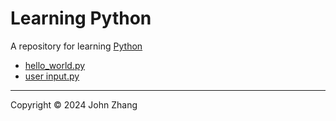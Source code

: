 # Learning Python

A repository for learning [Python](https://www.python.org/)

- [hello_world.py](hello_world.py "hello_world.py")
- [user input.py](user_input.py "user input.py")

---

Copyright &copy; 2024 John Zhang
